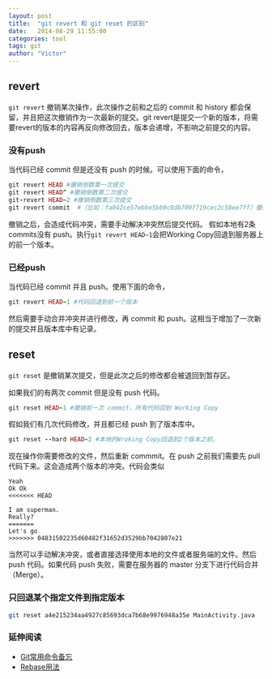 ```yaml
---
layout: post
title:  "git revert 和 git reset 的区别"
date:   2014-08-29 11:55:00
categories: tool
tags: git
author: "Victor"
---
```


## revert
`git revert` 撤销某次操作，此次操作之前和之后的 commit 和 history 都会保留，并且把这次撤销作为一次最新的提交。git revert是提交一个新的版本，将需要revert的版本的内容再反向修改回去，版本会递增，不影响之前提交的内容。

### 没有push
当代码已经 commit 但是还没有 push 的时候。可以使用下面的命令，

```ruby
git revert HEAD #撤销倒数第一次提交
git revert HEAD^ #撤销倒数第二次提交
git-revert HEAD~2 #撤销倒数第三次提交
git revert commit  #（比如：fa042ce57ebbe5bb9c8db709f719cec2c58ee7ff）撤销指定的版本，撤销也会作为一次提交进行保存。
```

撤销之后，会造成代码冲突，需要手动解决冲突然后提交代码。
假如本地有2条 commits没有 push。执行`git revert HEAD~1`会把Working Copy回退到服务器上的前一个版本。

### 已经push
当代码已经 commit 并且 push。使用下面的命令，

```ruby
git revert HEAD~1 #代码回退到前一个版本
```

然后需要手动合并冲突并进行修改，再 commit 和 push。这相当于增加了一次新的提交并且版本库中有记录。


## reset
`git reset` 是撤销某次提交，但是此次之后的修改都会被退回到暂存区。

如果我们的有两次 commit 但是没有 push 代码。

```ruby
git reset HEAD~1 #撤销前一次 commit，所有代码回到 Working Copy
```

假如我们有几次代码修改，并且都已经 push 到了版本库中。

```ruby
git reset --hard HEAD~2 #本地的Wroking Copy回退到2个版本之前。
```

现在操作你需要修改的文件，然后重新 commmit。在 push 之前我们需要先 pull 代码下来。这会造成两个版本的冲突。代码会类似

```
Yeah
Ok Ok
<<<<<<< HEAD

I am superman.
Really?
=======
Let's go
>>>>>>> 04831502235d60482f31652d3529bb7042807e21
```

当然可以手动解决冲突，或者直接选择使用本地的文件或者服务端的文件。然后 push 代码。如果代码 push 失败，需要在服务器的 master 分支下进行代码合并（Merge）。

### 只回退某个指定文件到指定版本

```bash
git reset a4e215234aa4927c85693dca7b68e9976948a35e MainActivity.java
```

### 延伸阅读

* [Git常用命令备忘](http://robbinfan.com/blog/34/git-common-command)
* [Rebase用法](http://gitbook.liuhui998.com/4_2.html)
